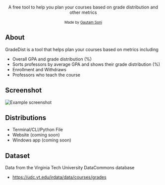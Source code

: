 <p align="center">
	<span>A free tool to help you plan your courses based on grade distribution and other metrics</span><br><br>
	<small>Made by <a href="https://www.linkedin.com/in/gsoni16/">Gautam Soni</a></small>
</p>

## About

GradeDist is a tool that helps plan your courses based on metrics including

- Overall GPA and grade distribution (%)
- Sorts professors by average GPA and shows their grade distribution (%)
- Enrollment and Withdraws
- Professors who teach the course

## Screenshot
![Example screenshot](https://imgur.com/gallery/cli-bvXLqcK.png)

## Distributions

- Terminal/CLI/Python File
- Website (coming soon)
- Windows app (coming soon)

## Dataset

Data from the Virginia Tech University DataCommons database

- https://udc.vt.edu/irdata/data/courses/grades
